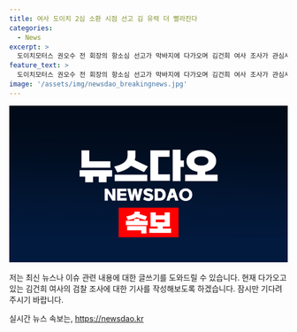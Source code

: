 ```yaml
---
title: 여사 도이치 2심 소환 시점 선고 김 유력 더 빨라진다
categories:
  - News
excerpt: >
  도이치모터스 권오수 전 회장의 항소심 선고가 막바지에 다가오며 김건희 여사 조사가 관심사로 떠올랐습니다. 검찰이 김 여사를 선고 이전에 조사할 계획을 세웠으며, 가능한 경우 이번 달 말이나 다음 달 초에 조사할 예정입니다. 검찰은 명품백 수수와 주가조작 의혹 사건을 함께 조사할 예정이며, 조사 방식은 공개소환을 검토하고 있지만 경호 문제로 아직 결정되지 않았습니다. 결정된 이유로는 검찰총장 임기와 국정감사 전에 사건을 마무리해아는 판단이 있는 것으로 보입니다.
feature_text: >
  도이치모터스 권오수 전 회장의 항소심 선고가 막바지에 다가오며 김건희 여사 조사가 관심사로 떠올랐습니다. 검찰이 김 여사를 선고 이전에 조사할 계획을 세웠으며, 가능한 경우 이번 달 말이나 다음 달 초에 조사할 예정입니다. 검찰은 명품백 수수와 주가조작 의혹 사건을 함께 조사할 예정이며, 조사 방식은 공개소환을 검토하고 있지만 경호 문제로 아직 결정되지 않았습니다. 결정된 이유로는 검찰총장 임기와 국정감사 전에 사건을 마무리해아는 판단이 있는 것으로 보입니다.
image: '/assets/img/newsdao_breakingnews.jpg'
---
```


<p><img src="/assets/img/newsdao_breakingnews.jpg" alt="ranknews 속보" /></p>

<p>저는 최신 뉴스나 이슈 관련 내용에 대한 글쓰기를 도와드릴 수 있습니다. 현재 다가오고 있는 김건희 여사의 검찰 조사에 대한 기사를 작성해보도록 하겠습니다. 잠시만 기다려 주시기 바랍니다.</p>
실시간 뉴스 속보는, <a href="https://newsdao.kr" rel="dofollow">https://newsdao.kr</a>


